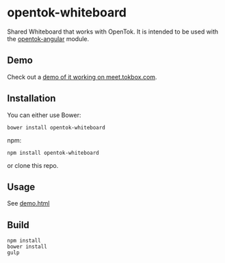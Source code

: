 opentok-whiteboard
==================

Shared Whiteboard that works with OpenTok. It is intended to be used with the [opentok-angular](https://github.com/aullman/opentok-angular) module.

Demo
----

Check out a [demo of it working on meet.tokbox.com](https://meet.tokbox.com/opentok-whiteboard/whiteboard).

Installation
-----
You can either use Bower:

`bower install opentok-whiteboard`

npm:

`npm install opentok-whiteboard`

or clone this repo.

Usage
-----
See [demo.html](demo.html)

Build
-------
```
npm install
bower install
gulp
```
